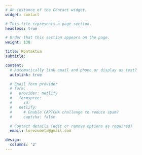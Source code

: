 ```yaml
---
# An instance of the Contact widget.
widget: contact

# This file represents a page section.
headless: true

# Order that this section appears on the page.
weight: 130

title: Kontaktua
subtitle:

content:
  # Automatically link email and phone or display as text?
  autolink: true

  # Email form provider
  # form:
  #   provider: netlify
  #   formspree:
  #     id:
  #   netlify:
  #     # Enable CAPTCHA challenge to reduce spam?
  #     captcha: false

  # Contact details (edit or remove options as required)
  email: lorezumeta@gmail.com

design:
  columns: '2'
---
```

